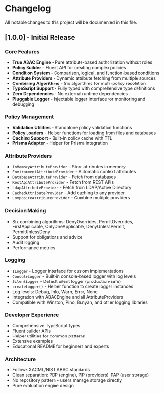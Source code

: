 # Changelog

All notable changes to this project will be documented in this file.

## [1.0.0] - Initial Release

### Core Features

- **True ABAC Engine** - Pure attribute-based authorization without roles
- **Policy Builder** - Fluent API for creating complex policies
- **Condition System** - Comparison, logical, and function-based conditions
- **Attribute Providers** - Dynamic attribute fetching from multiple sources
- **Combining Algorithms** - Six algorithms for multi-policy resolution
- **TypeScript Support** - Fully typed with comprehensive type definitions
- **Zero Dependencies** - No external runtime dependencies
- **Pluggable Logger** - Injectable logger interface for monitoring and
  debugging

### Policy Management

- **Validation Utilities** - Standalone policy validation functions
- **Policy Loaders** - Helper functions for loading from files and databases
- **Caching Support** - Built-in policy cache with TTL
- **Prisma Adapter** - Helper for Prisma integration

### Attribute Providers

- `InMemoryAttributeProvider` - Store attributes in memory
- `EnvironmentAttributeProvider` - Automatic context attributes
- `DatabaseAttributeProvider` - Fetch from databases
- `RestApiAttributeProvider` - Fetch from REST APIs
- `LdapAttributeProvider` - Fetch from LDAP/Active Directory
- `CachedAttributeProvider` - Add caching to any provider
- `CompositeAttributeProvider` - Combine multiple providers

### Decision Making

- Six combining algorithms: DenyOverrides, PermitOverrides, FirstApplicable,
  OnlyOneApplicable, DenyUnlessPermit, PermitUnlessDeny
- Support for obligations and advice
- Audit logging
- Performance metrics

### Logging

- `ILogger` - Logger interface for custom implementations
- `ConsoleLogger` - Built-in console-based logger with log levels
- `SilentLogger` - Default silent logger (production-safe)
- `createLogger()` - Helper function to create logger instances
- Log levels: Debug, Info, Warn, Error, None
- Integration with ABACEngine and all AttributeProviders
- Compatible with Winston, Pino, Bunyan, and other logging libraries

### Developer Experience

- Comprehensive TypeScript types
- Fluent builder APIs
- Helper utilities for common patterns
- Extensive examples
- Educational README for beginners and experts

### Architecture

- Follows XACML/NIST ABAC standards
- Clean separation: PDP (engine), PIP (providers), PAP (user storage)
- No repository pattern - users manage storage directly
- Pure evaluation engine design
